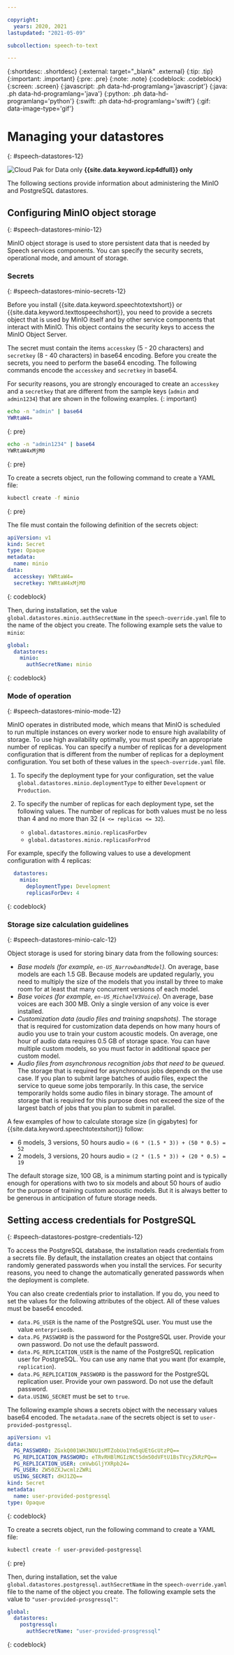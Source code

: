 ```yaml
---

copyright:
  years: 2020, 2021
lastupdated: "2021-05-09"

subcollection: speech-to-text

---
```


{:shortdesc: .shortdesc}
{:external: target="_blank" .external}
{:tip: .tip}
{:important: .important}
{:pre: .pre}
{:note: .note}
{:codeblock: .codeblock}
{:screen: .screen}
{:javascript: .ph data-hd-programlang='javascript'}
{:java: .ph data-hd-programlang='java'}
{:python: .ph data-hd-programlang='python'}
{:swift: .ph data-hd-programlang='swift'}
{:gif: data-image-type='gif'}

# Managing your datastores
{: #speech-datastores-12}

![Cloud Pak for Data only](images/cloud-pak.png) **{{site.data.keyword.icp4dfull}} only**

The following sections provide information about administering the MinIO and PostgreSQL datastores.

## Configuring MinIO object storage
{: #speech-datastores-minio-12}

MinIO object storage is used to store persistent data that is needed by Speech services components. You can specify the security secrets, operational mode, and amount of storage.

### Secrets
{: #speech-datastores-minio-secrets-12}

Before you install {{site.data.keyword.speechtotextshort}} or {{site.data.keyword.texttospeechshort}}, you need to provide a secrets object that is used by MinIO itself and by other service components that interact with MinIO. This object contains the security keys to access the MinIO Object Server.

The secret must contain the items `accesskey` (5 - 20 characters) and `secretkey` (8 - 40 characters) in base64 encoding. Before you create the secrets, you need to perform the base64 encoding. The following commands encode the `accesskey` and `secretkey` in base64.

For security reasons, you are strongly encouraged to create an `accesskey` and a `secretkey` that are different from the sample keys (`admin` and `admin1234`) that are shown in the following examples.
{: important}

```bash
echo -n "admin" | base64
YWRtaW4=
```
{: pre}

```bash
echo -n "admin1234" | base64
YWRtaW4xMjM0
```
{: pre}

To create a secrets object, run the following command to create a YAML file:

```bash
kubectl create -f minio
```
{: pre}

The file must contain the following definition of the secrets object:

```yaml
apiVersion: v1
kind: Secret
type: Opaque
metadata:
  name: minio
data:
  accesskey: YWRtaW4=
  secretkey: YWRtaW4xMjM0
```
{: codeblock}

Then, during installation, set the value `global.datastores.minio.authSecretName` in the `speech-override.yaml` file to the name of the object you create. The following example sets the value to `minio`:

```yaml
global:
  datastores:
    minio:
      authSecretName: minio
```
{: codeblock}

### Mode of operation
{: #speech-datastores-minio-mode-12}

MinIO operates in distributed mode, which means that MinIO is scheduled to run multiple instances on every worker node to ensure high availability of storage. To use high availability optimally, you must specify an appropriate number of replicas. You can specify a number of replicas for a development configuration that is different from the number of replicas for a deployment configuration. You set both of these values in the `speech-override.yaml` file.

1.  To specify the deployment type for your configuration, set the value `global.datastores.minio.deploymentType` to either `Development` or `Production`.
2. To specify the number of replicas for each deployment type, set the following values. The number of replicas for both values must be no less than 4 and no more than 32 (`4 <= replicas <= 32`).

    -   `global.datastores.minio.replicasForDev`
    -   `global.datastores.minio.replicasForProd`

For example, specify the following values to use a development configuration with 4 replicas:

```yaml
  datastores:
    minio:
      deploymentType: Development
      replicasForDev: 4
```
{: codeblock}

### Storage size calculation guidelines
{: #speech-datastores-minio-calc-12}

Object storage is used for storing binary data from the following sources:

-   *Base models (for example, `en-US_NarrowbandModel`).* On average, base models are each 1.5 GB. Because models are updated regularly, you need to multiply the size of the models that you install by three to make room for at least that many concurrent versions of each model.
-   *Base voices (for example, `en-US_MichaelV3Voice`).* On average, base voices are each 300 MB. Only a single version of any voice is ever installed.
-   *Customization data (audio files and training snapshots).* The storage that is required for customization data depends on how many hours of audio you use to train your custom acoustic models. On average, one hour of audio data requires 0.5 GB of storage space. You can have multiple custom models, so you must factor in additional space per custom model.
-   *Audio files from asynchronous recognition jobs that need to be queued.* The storage that is required for asynchronous jobs depends on the use case. If you plan to submit large batches of audio files, expect the service to queue some jobs temporarily. In this case, the service temporarily holds some audio files in binary storage. The amount of storage that is required for this purpose does not exceed the size of the largest batch of jobs that you plan to submit in parallel.

A few examples of how to calculate storage size (in gigabytes) for {{site.data.keyword.speechtotextshort}} follow:

-   6 models, 3 versions, 50 hours audio = `(6 * (1.5 * 3)) + (50 * 0.5) = 52`
-   2 models, 3 versions, 20 hours audio = `(2 * (1.5 * 3)) + (20 * 0.5) = 19`

The default storage size, 100 GB, is a minimum starting point and is typically enough for operations with two to six models and about 50 hours of audio for the purpose of training custom acoustic models. But it is always better to be generous in anticipation of future storage needs.

## Setting access credentials for PostgreSQL
{: #speech-datastores-postgre-credentials-12}

To access the PostgreSQL database, the installation reads credentials from a secrets file. By default, the installation creates an object that contains randomly generated passwords when you install the services. For security reasons, you need to change the automatically generated passwords when the deployment is complete.

You can also create credentials prior to installation. If you do, you need to set the values for the following attributes of the object. All of these values must be base64 encoded.

-   `data.PG_USER` is the name of the PostgreSQL user. You must use the value `enterprisedb`.
-   `data.PG_PASSWORD` is the password for the PostgreSQL user. Provide your own password. Do not use the default password.
-   `data.PG_REPLICATION_USER` is the name of the PostgreSQL replication user for PostgreSQL. You can use any name that you want (for example, `replication`).
-   `data.PG_REPLICATION_PASSWORD` is the password for the PostgreSQL replication user. Provide your own password. Do not use the default password.
-   `data.USING_SECRET` must be set to `true`.

The following example shows a secrets object with the necessary values base64 encoded. The `metadata.name` of the secrets object is set to `user-provided-postgressql`.

```yaml
apiVersion: v1
data:
  PG_PASSWORD: ZGxkQ001WHJNOU1sMTZobUo1Ym5qUEtGcUtzPQ==
  PG_REPLICATION_PASSWORD: eTRvRHBlMGIzNCt5dm50dVFtU1BsTVcyZkRzPQ==
  PG_REPLICATION_USER: cmVwbGljYXRpb24=
  PG_USER: ZW50ZXJwcmlzZWRi
  USING_SECRET: dHJ1ZQ==
kind: Secret
metadata:
  name: user-provided-postgressql
type: Opaque
```
{: codeblock}

To create a secrets object, run the following command to create a YAML file:

```bash
kubectl create -f user-provided-postgressql
```
{: pre}

Then, during installation, set the value `global.datastores.postgressql.authSecretName` in the `speech-override.yaml` file to the name of the object you create. The following example sets the value to `"user-provided-prosgressql"`:

```yaml
global:
  datastores:
    postgressql:
      authSecretName: "user-provided-prosgressql"
```
{: codeblock}
